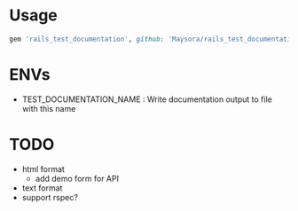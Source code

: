 # Usage

```ruby
gem 'rails_test_documentation', github: 'Maysora/rails_test_documentation'
```

# ENVs

- TEST_DOCUMENTATION_NAME : Write documentation output to file with this name

# TODO

- html format
  - add demo form for API
- text format
- support rspec?
